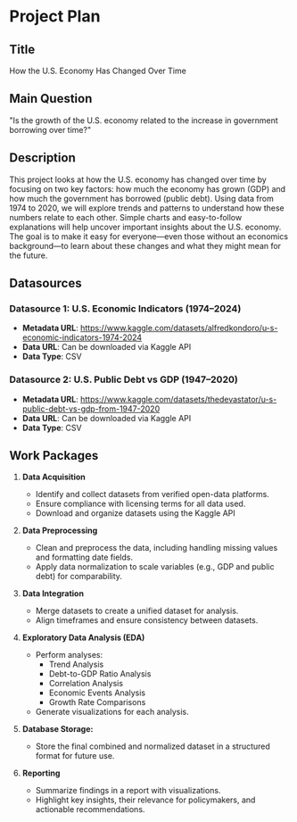 # Project Plan

## Title
How the U.S. Economy Has Changed Over Time

## Main Question
"Is the growth of the U.S. economy related to the increase in government borrowing over time?"

## Description
This project looks at how the U.S. economy has changed over time by focusing on two key factors: how much the economy has grown (GDP) and how much the government has borrowed (public debt). Using data from 1974 to 2020, we will explore trends and patterns to understand how these numbers relate to each other. Simple charts and easy-to-follow explanations will help uncover important insights about the U.S. economy. The goal is to make it easy for everyone—even those without an economics background—to learn about these changes and what they might mean for the future.

## Datasources
### Datasource 1: U.S. Economic Indicators (1974–2024)
- **Metadata URL**: https://www.kaggle.com/datasets/alfredkondoro/u-s-economic-indicators-1974-2024
- **Data URL**: Can be downloaded via Kaggle API
- **Data Type**: CSV

### Datasource 2: U.S. Public Debt vs GDP (1947–2020)
- **Metadata URL**: https://www.kaggle.com/datasets/thedevastator/u-s-public-debt-vs-gdp-from-1947-2020
- **Data URL**: Can be downloaded via Kaggle API
- **Data Type**: CSV


## Work Packages
1. **Data Acquisition**
   - Identify and collect datasets from verified open-data platforms.
   - Ensure compliance with licensing terms for all data used.
   - Download and organize datasets using the Kaggle API

2. **Data Preprocessing**
   - Clean and preprocess the data, including handling missing values and formatting date fields.
   - Apply data normalization to scale variables (e.g., GDP and public debt) for comparability.

3. **Data Integration**
   - Merge datasets to create a unified dataset for analysis.
   - Align timeframes and ensure consistency between datasets.

4. **Exploratory Data Analysis (EDA)**
   - Perform analyses:
      - Trend Analysis
      - Debt-to-GDP Ratio Analysis
      - Correlation Analysis
      - Economic Events Analysis
      - Growth Rate Comparisons
   - Generate visualizations for each analysis.

5. **Database Storage:**
   - Store the final combined and normalized dataset in a structured format for future use.

6. **Reporting**
   - Summarize findings in a report with visualizations.
   - Highlight key insights, their relevance for policymakers, and actionable recommendations.
